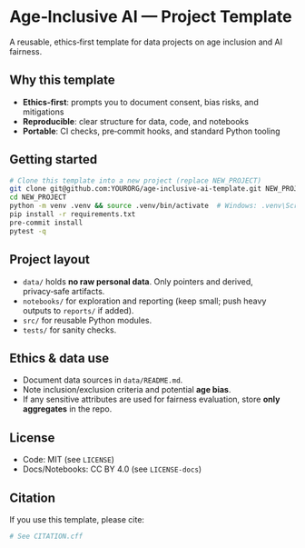 # Age‑Inclusive AI — Project Template

A reusable, ethics‑first template for data projects on age inclusion and AI fairness.

## Why this template
- **Ethics‑first**: prompts you to document consent, bias risks, and mitigations
- **Reproducible**: clear structure for data, code, and notebooks
- **Portable**: CI checks, pre‑commit hooks, and standard Python tooling

## Getting started
```bash
# Clone this template into a new project (replace NEW_PROJECT)
git clone git@github.com:YOURORG/age-inclusive-ai-template.git NEW_PROJECT
cd NEW_PROJECT
python -m venv .venv && source .venv/bin/activate  # Windows: .venv\Scripts\activate
pip install -r requirements.txt
pre-commit install
pytest -q
```

## Project layout
- `data/` holds **no raw personal data**. Only pointers and derived, privacy‑safe artifacts.
- `notebooks/` for exploration and reporting (keep small; push heavy outputs to `reports/` if added).
- `src/` for reusable Python modules.
- `tests/` for sanity checks.

## Ethics & data use
- Document data sources in `data/README.md`.
- Note inclusion/exclusion criteria and potential **age bias**.
- If any sensitive attributes are used for fairness evaluation, store **only aggregates** in the repo.

## License
- Code: MIT (see `LICENSE`)
- Docs/Notebooks: CC BY 4.0 (see `LICENSE-docs`)

## Citation
If you use this template, please cite:
```yaml
# See CITATION.cff
```
